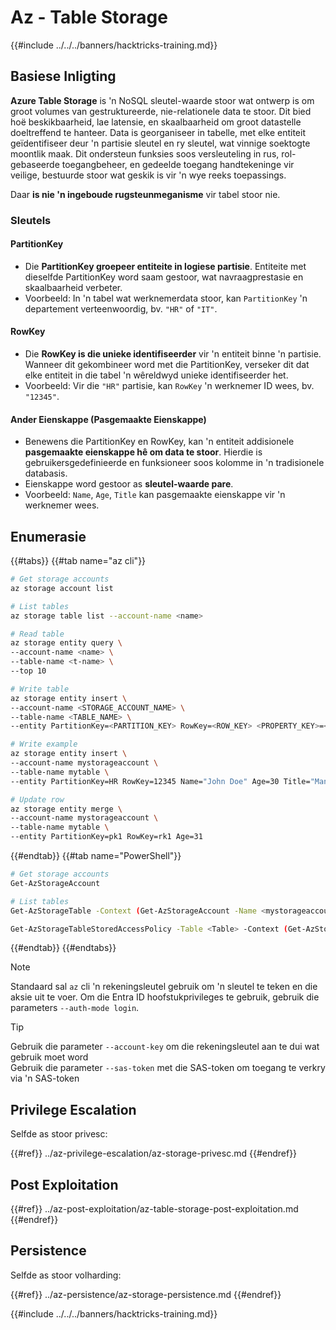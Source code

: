 # Az - Table Storage

{{#include ../../../banners/hacktricks-training.md}}

## Basiese Inligting

**Azure Table Storage** is 'n NoSQL sleutel-waarde stoor wat ontwerp is om groot volumes van gestruktureerde, nie-relationele data te stoor. Dit bied hoë beskikbaarheid, lae latensie, en skaalbaarheid om groot datastelle doeltreffend te hanteer. Data is georganiseer in tabelle, met elke entiteit geïdentifiseer deur 'n partisie sleutel en ry sleutel, wat vinnige soektogte moontlik maak. Dit ondersteun funksies soos versleuteling in rus, rol-gebaseerde toegangbeheer, en gedeelde toegang handtekeninge vir veilige, bestuurde stoor wat geskik is vir 'n wye reeks toepassings.

Daar **is nie 'n ingeboude rugsteunmeganisme** vir tabel stoor nie.

### Sleutels

#### **PartitionKey**

- Die **PartitionKey groepeer entiteite in logiese partisie**. Entiteite met dieselfde PartitionKey word saam gestoor, wat navraagprestasie en skaalbaarheid verbeter.
- Voorbeeld: In 'n tabel wat werknemerdata stoor, kan `PartitionKey` 'n departement verteenwoordig, bv. `"HR"` of `"IT"`.

#### **RowKey**

- Die **RowKey is die unieke identifiseerder** vir 'n entiteit binne 'n partisie. Wanneer dit gekombineer word met die PartitionKey, verseker dit dat elke entiteit in die tabel 'n wêreldwyd unieke identifiseerder het.
- Voorbeeld: Vir die `"HR"` partisie, kan `RowKey` 'n werknemer ID wees, bv. `"12345"`.

#### **Ander Eienskappe (Pasgemaakte Eienskappe)**

- Benewens die PartitionKey en RowKey, kan 'n entiteit addisionele **pasgemaakte eienskappe hê om data te stoor**. Hierdie is gebruikersgedefinieerde en funksioneer soos kolomme in 'n tradisionele databasis.
- Eienskappe word gestoor as **sleutel-waarde pare**.
- Voorbeeld: `Name`, `Age`, `Title` kan pasgemaakte eienskappe vir 'n werknemer wees.

## Enumerasie

{{#tabs}}
{{#tab name="az cli"}}
```bash
# Get storage accounts
az storage account list

# List tables
az storage table list --account-name <name>

# Read table
az storage entity query \
--account-name <name> \
--table-name <t-name> \
--top 10

# Write table
az storage entity insert \
--account-name <STORAGE_ACCOUNT_NAME> \
--table-name <TABLE_NAME> \
--entity PartitionKey=<PARTITION_KEY> RowKey=<ROW_KEY> <PROPERTY_KEY>=<PROPERTY_VALUE>

# Write example
az storage entity insert \
--account-name mystorageaccount \
--table-name mytable \
--entity PartitionKey=HR RowKey=12345 Name="John Doe" Age=30 Title="Manager"

# Update row
az storage entity merge \
--account-name mystorageaccount \
--table-name mytable \
--entity PartitionKey=pk1 RowKey=rk1 Age=31
```
{{#endtab}}
{{#tab name="PowerShell"}}
```bash
# Get storage accounts
Get-AzStorageAccount

# List tables
Get-AzStorageTable -Context (Get-AzStorageAccount -Name <mystorageaccount> -ResourceGroupName <ResourceGroupName>).Context

Get-AzStorageTableStoredAccessPolicy -Table <Table> -Context (Get-AzStorageAccount -Name <mystorageaccount -ResourceGroupName <ResourceGroupName>).Context
```
{{#endtab}}
{{#endtabs}}

> [!NOTE]
> Standaard sal `az` cli 'n rekeningsleutel gebruik om 'n sleutel te teken en die aksie uit te voer. Om die Entra ID hoofstukprivileges te gebruik, gebruik die parameters `--auth-mode login`.

> [!TIP]
> Gebruik die parameter `--account-key` om die rekeningsleutel aan te dui wat gebruik moet word\
> Gebruik die parameter `--sas-token` met die SAS-token om toegang te verkry via 'n SAS-token

## Privilege Escalation

Selfde as stoor privesc:

{{#ref}}
../az-privilege-escalation/az-storage-privesc.md
{{#endref}}

## Post Exploitation

{{#ref}}
../az-post-exploitation/az-table-storage-post-exploitation.md
{{#endref}}

## Persistence

Selfde as stoor volharding:

{{#ref}}
../az-persistence/az-storage-persistence.md
{{#endref}}

{{#include ../../../banners/hacktricks-training.md}}

